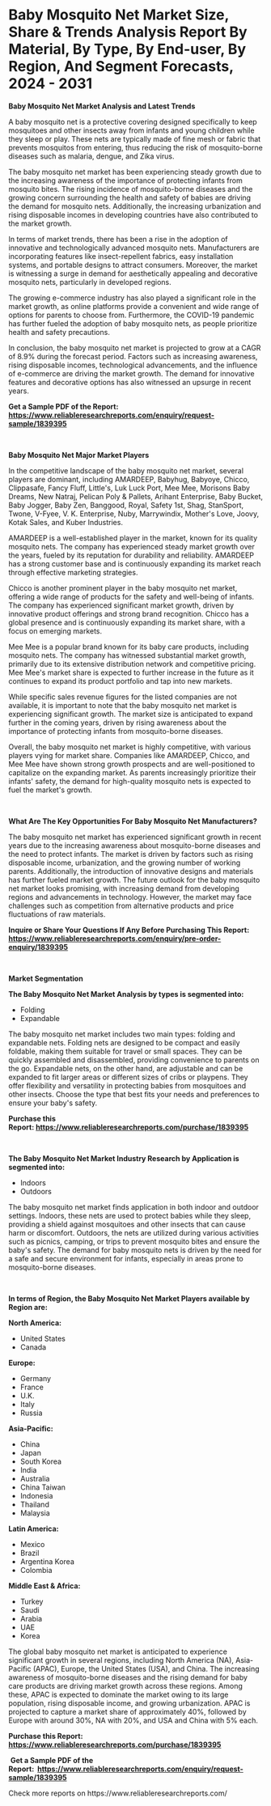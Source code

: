 <p><h1>Baby Mosquito Net Market Size, Share & Trends Analysis Report By Material, By Type, By End-user, By Region, And Segment Forecasts, 2024 - 2031</h1></p><p><strong>Baby Mosquito Net Market Analysis and Latest Trends</strong></p>
<p><p>A baby mosquito net is a protective covering designed specifically to keep mosquitoes and other insects away from infants and young children while they sleep or play. These nets are typically made of fine mesh or fabric that prevents mosquitos from entering, thus reducing the risk of mosquito-borne diseases such as malaria, dengue, and Zika virus.</p><p>The baby mosquito net market has been experiencing steady growth due to the increasing awareness of the importance of protecting infants from mosquito bites. The rising incidence of mosquito-borne diseases and the growing concern surrounding the health and safety of babies are driving the demand for mosquito nets. Additionally, the increasing urbanization and rising disposable incomes in developing countries have also contributed to the market growth.</p><p>In terms of market trends, there has been a rise in the adoption of innovative and technologically advanced mosquito nets. Manufacturers are incorporating features like insect-repellent fabrics, easy installation systems, and portable designs to attract consumers. Moreover, the market is witnessing a surge in demand for aesthetically appealing and decorative mosquito nets, particularly in developed regions.</p><p>The growing e-commerce industry has also played a significant role in the market growth, as online platforms provide a convenient and wide range of options for parents to choose from. Furthermore, the COVID-19 pandemic has further fueled the adoption of baby mosquito nets, as people prioritize health and safety precautions.</p><p>In conclusion, the baby mosquito net market is projected to grow at a CAGR of 8.9% during the forecast period. Factors such as increasing awareness, rising disposable incomes, technological advancements, and the influence of e-commerce are driving the market growth. The demand for innovative features and decorative options has also witnessed an upsurge in recent years.</p></p>
<p><strong>Get a Sample PDF of the Report:&nbsp; <a href="https://www.reliableresearchreports.com/enquiry/request-sample/1839395">https://www.reliableresearchreports.com/enquiry/request-sample/1839395</a></strong></p>
<p>&nbsp;</p>
<p><strong>Baby Mosquito Net Major Market Players</strong></p>
<p><p>In the competitive landscape of the baby mosquito net market, several players are dominant, including AMARDEEP, Babyhug, Babyoye, Chicco, Clippasafe, Fancy Fluff, Little's, Luk Luck Port, Mee Mee, Morisons Baby Dreams, New Natraj, Pelican Poly & Pallets, Arihant Enterprise, Baby Bucket, Baby Jogger, Baby Zen, Banggood, Royal, Safety 1st, Shag, StanSport, Twone, V-Fyee, V. K. Enterprise, Nuby, Marrywindix, Mother's Love, Joovy, Kotak Sales, and Kuber Industries.</p><p>AMARDEEP is a well-established player in the market, known for its quality mosquito nets. The company has experienced steady market growth over the years, fueled by its reputation for durability and reliability. AMARDEEP has a strong customer base and is continuously expanding its market reach through effective marketing strategies.</p><p>Chicco is another prominent player in the baby mosquito net market, offering a wide range of products for the safety and well-being of infants. The company has experienced significant market growth, driven by innovative product offerings and strong brand recognition. Chicco has a global presence and is continuously expanding its market share, with a focus on emerging markets.</p><p>Mee Mee is a popular brand known for its baby care products, including mosquito nets. The company has witnessed substantial market growth, primarily due to its extensive distribution network and competitive pricing. Mee Mee's market share is expected to further increase in the future as it continues to expand its product portfolio and tap into new markets.</p><p>While specific sales revenue figures for the listed companies are not available, it is important to note that the baby mosquito net market is experiencing significant growth. The market size is anticipated to expand further in the coming years, driven by rising awareness about the importance of protecting infants from mosquito-borne diseases.</p><p>Overall, the baby mosquito net market is highly competitive, with various players vying for market share. Companies like AMARDEEP, Chicco, and Mee Mee have shown strong growth prospects and are well-positioned to capitalize on the expanding market. As parents increasingly prioritize their infants' safety, the demand for high-quality mosquito nets is expected to fuel the market's growth.</p></p>
<p>&nbsp;</p>
<p><strong>What Are The Key Opportunities For Baby Mosquito Net Manufacturers?</strong></p>
<p><p>The baby mosquito net market has experienced significant growth in recent years due to the increasing awareness about mosquito-borne diseases and the need to protect infants. The market is driven by factors such as rising disposable income, urbanization, and the growing number of working parents. Additionally, the introduction of innovative designs and materials has further fueled market growth. The future outlook for the baby mosquito net market looks promising, with increasing demand from developing regions and advancements in technology. However, the market may face challenges such as competition from alternative products and price fluctuations of raw materials.</p></p>
<p><strong>Inquire or Share Your Questions If Any Before Purchasing This Report: <a href="https://www.reliableresearchreports.com/enquiry/pre-order-enquiry/1839395">https://www.reliableresearchreports.com/enquiry/pre-order-enquiry/1839395</a></strong></p>
<p>&nbsp;</p>
<p><strong>Market Segmentation</strong></p>
<p><strong>The Baby Mosquito Net Market Analysis by types is segmented into:</strong></p>
<p><ul><li>Folding</li><li>Expandable</li></ul></p>
<p><p>The baby mosquito net market includes two main types: folding and expandable nets. Folding nets are designed to be compact and easily foldable, making them suitable for travel or small spaces. They can be quickly assembled and disassembled, providing convenience to parents on the go. Expandable nets, on the other hand, are adjustable and can be expanded to fit larger areas or different sizes of cribs or playpens. They offer flexibility and versatility in protecting babies from mosquitoes and other insects. Choose the type that best fits your needs and preferences to ensure your baby's safety.</p></p>
<p><strong>Purchase this Report:&nbsp;<a href="https://www.reliableresearchreports.com/purchase/1839395">https://www.reliableresearchreports.com/purchase/1839395</a></strong></p>
<p>&nbsp;</p>
<p><strong>The Baby Mosquito Net Market Industry Research by Application is segmented into:</strong></p>
<p><ul><li>Indoors</li><li>Outdoors</li></ul></p>
<p><p>The baby mosquito net market finds application in both indoor and outdoor settings. Indoors, these nets are used to protect babies while they sleep, providing a shield against mosquitoes and other insects that can cause harm or discomfort. Outdoors, the nets are utilized during various activities such as picnics, camping, or trips to prevent mosquito bites and ensure the baby's safety. The demand for baby mosquito nets is driven by the need for a safe and secure environment for infants, especially in areas prone to mosquito-borne diseases.</p></p>
<p>&nbsp;</p>
<p><strong>In terms of Region, the Baby Mosquito Net Market Players available by Region are:</strong></p>
<p>
    <p> <strong> North America: </strong>
        <ul>
            <li>United States</li>
            <li>Canada</li>
        </ul>
        </p> 
    <p> <strong> Europe: </strong>
        <ul>
            <li>Germany</li>
            <li>France</li>
            <li>U.K.</li>
            <li>Italy</li>
            <li>Russia</li>
        </ul>
        </p> 
    <p> <strong> Asia-Pacific: </strong>
        <ul>
            <li>China</li>
            <li>Japan</li>
            <li>South Korea</li>
            <li>India</li>
            <li>Australia</li>
            <li>China Taiwan</li>
            <li>Indonesia</li>
            <li>Thailand</li>
            <li>Malaysia</li>
        </ul>
        </p> 
    <p> <strong> Latin America: </strong>
        <ul>
            <li>Mexico</li>
            <li>Brazil</li>
            <li>Argentina Korea</li>
            <li>Colombia</li>
        </ul>
        </p> 
    <p> <strong> Middle East & Africa: </strong>
        <ul>
            <li>Turkey</li>
            <li>Saudi</li>
            <li>Arabia</li>
            <li>UAE</li>
            <li>Korea</li>
        </ul>
    </p>
    </p>
<p><p>The global baby mosquito net market is anticipated to experience significant growth in several regions, including North America (NA), Asia-Pacific (APAC), Europe, the United States (USA), and China. The increasing awareness of mosquito-borne diseases and the rising demand for baby care products are driving market growth across these regions. Among these, APAC is expected to dominate the market owing to its large population, rising disposable income, and growing urbanization. APAC is projected to capture a market share of approximately 40%, followed by Europe with around 30%, NA with 20%, and USA and China with 5% each.</p></p>
<p><strong>Purchase this Report: <a href="https://www.reliableresearchreports.com/purchase/1839395">https://www.reliableresearchreports.com/purchase/1839395</a></strong></p>
<p>&nbsp;<strong>Get a Sample PDF of the Report:&nbsp;&nbsp;<a href="https://www.reliableresearchreports.com/enquiry/request-sample/1839395">https://www.reliableresearchreports.com/enquiry/request-sample/1839395</a></strong></p>
<p><strong></strong></p>
<p>Check more reports on https://www.reliableresearchreports.com/</p>
